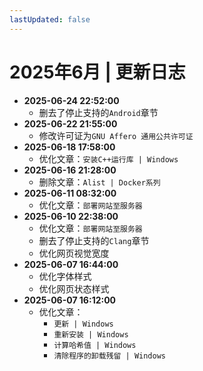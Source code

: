 ```yaml
---
lastUpdated: false
---
```


# 2025年6月 | 更新日志

- **2025-06-24 22:52:00**
  - 删去了停止支持的`Android`章节
- **2025-06-22 21:55:00**
  - 修改许可证为`GNU Affero 通用公共许可证`
- **2025-06-18 17:58:00**
  - 优化文章：`安装C++运行库 | Windows`
- **2025-06-16 21:28:00**
  - 删除文章：`Alist | Docker系列`
- **2025-06-11 08:32:00**
  - 优化文章：`部署网站至服务器`
- **2025-06-10 22:38:00**
  - 优化文章：`部署网站至服务器`
  - 删去了停止支持的`Clang`章节
  - 优化网页视觉宽度
- **2025-06-07 16:44:00**
  - 优化字体样式
  - 优化网页状态样式
- **2025-06-07 16:12:00**
  - 优化文章：
    - `更新 | Windows`
    - `重新安装 | Windows`
    - `计算哈希值 | Windows`
    - `清除程序的卸载残留 | Windows`
